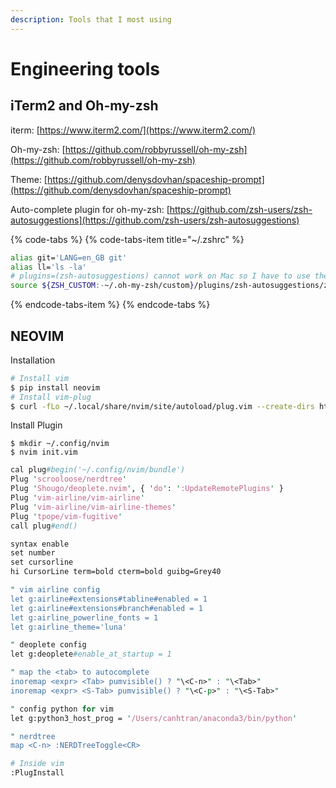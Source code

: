 ```yaml
---
description: Tools that I most using
---
```


# Engineering tools

## iTerm2 and Oh-my-zsh

iterm: [https://www.iterm2.com/](https://www.iterm2.com/)

Oh-my-zsh: [https://github.com/robbyrussell/oh-my-zsh](https://github.com/robbyrussell/oh-my-zsh)

Theme: [https://github.com/denysdovhan/spaceship-prompt](https://github.com/denysdovhan/spaceship-prompt)

Auto-complete plugin for oh-my-zsh: [https://github.com/zsh-users/zsh-autosuggestions](https://github.com/zsh-users/zsh-autosuggestions)

{% code-tabs %}
{% code-tabs-item title="~/.zshrc" %}
```bash
alias git='LANG=en_GB git'
alias ll='ls -la'
# plugins=(zsh-autosuggestions) cannot work on Mac so I have to use the command below
source ${ZSH_CUSTOM:-~/.oh-my-zsh/custom}/plugins/zsh-autosuggestions/zsh-autosuggestions.zsh
```
{% endcode-tabs-item %}
{% endcode-tabs %}

## NEOVIM

Installation

```bash
# Install vim
$ pip install neovim
# Install vim-plug
$ curl -fLo ~/.local/share/nvim/site/autoload/plug.vim --create-dirs https://raw.githubusercontent.com/junegunn/vim-plug/master/plug.vim
```

Install Plugin

```text
$ mkdir ~/.config/nvim
$ nvim init.vim
```

```perl
cal plug#begin('~/.config/nvim/bundle')
Plug 'scrooloose/nerdtree'
Plug 'Shougo/deoplete.nvim', { 'do': ':UpdateRemotePlugins' }
Plug 'vim-airline/vim-airline'
Plug 'vim-airline/vim-airline-themes'
Plug 'tpope/vim-fugitive'
call plug#end()

syntax enable
set number
set cursorline
hi CursorLine term=bold cterm=bold guibg=Grey40

" vim airline config
let g:airline#extensions#tabline#enabled = 1
let g:airline#extensions#branch#enabled = 1
let g:airline_powerline_fonts = 1
let g:airline_theme='luna'

" deoplete config
let g:deoplete#enable_at_startup = 1

" map the <tab> to autocomplete
inoremap <expr> <Tab> pumvisible() ? "\<C-n>" : "\<Tab>"
inoremap <expr> <S-Tab> pumvisible() ? "\<C-p>" : "\<S-Tab>"

" config python for vim
let g:python3_host_prog = '/Users/canhtran/anaconda3/bin/python'

" nerdtree
map <C-n> :NERDTreeToggle<CR>
```

```bash
# Inside vim
:PlugInstall
```



